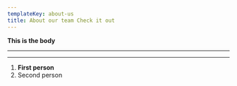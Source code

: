 ```yaml
---
templateKey: about-us
title: About our team Check it out
---
```

**This is the body**

****

****

1. **First person**
2. Second person

